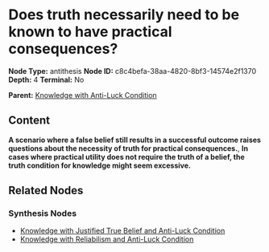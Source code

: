 # Does truth necessarily need to be known to have practical consequences?

**Node Type:** antithesis
**Node ID:** c8c4befa-38aa-4820-8bf3-14574e2f1370
**Depth:** 4
**Terminal:** No

**Parent:** [Knowledge with Anti-Luck Condition](knowledge-with-anti-luck-condition-synthesis-be31c201-0d63-4cc7-9f90-1eb5bc2488a8.md)

## Content

**A scenario where a false belief still results in a successful outcome raises questions about the necessity of truth for practical consequences.**, **In cases where practical utility does not require the truth of a belief, the truth condition for knowledge might seem excessive.**

## Related Nodes

### Synthesis Nodes

- [Knowledge with Justified True Belief and Anti-Luck Condition](knowledge-with-justified-true-belief-and-anti-luck-condition-synthesis-6117bf16-773c-4df3-b52c-58223ea70e93.md)
- [Knowledge with Reliabilism and Anti-Luck Condition](knowledge-with-reliabilism-and-anti-luck-condition-synthesis-3f1c4777-f26d-450a-a700-8a350a64f9d3.md)
